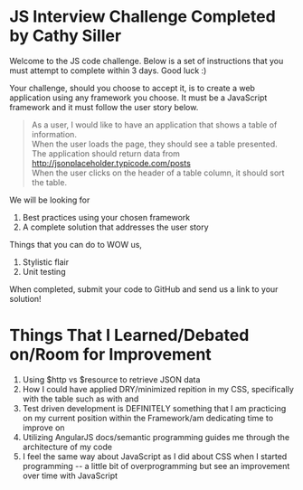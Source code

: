 # JS Interview Challenge Completed by Cathy Siller

Welcome to the JS code challenge. Below is a set of instructions that you must attempt to complete within 3 days. Good luck :)

Your challenge, should you choose to accept it, is to create a web application using any framework you choose. It must be a JavaScript framework and it must follow the user story below.

> As a user, I would like to have an application that shows a table of information. <br>
> When the user loads the page, they should see a table presented. <br>
> The application should return data from http://jsonplaceholder.typicode.com/posts <br>
> When the user clicks on the header of a table column, it should sort the table. <br>

We will be looking for

1. Best practices using your chosen framework
2. A complete solution that addresses the user story

Things that you can do to WOW us,

1. Stylistic flair
2. Unit testing

When completed, submit your code to GitHub and send us a link to your solution!

# Things That I Learned/Debated on/Room for Improvement
1. Using $http vs $resource to retrieve JSON data
2. How I could have applied DRY/minimized repition in my CSS, specifically with the table such as with <th> and <td>
3. Test driven development is DEFINITELY something that I am practicing on my current position within the Framework/am dedicating time to improve on
4. Utilizing AngularJS docs/semantic programming guides me through the architecture of my code
5. I feel the same way about JavaScript as I did about CSS when I started programming -- a little bit of overprogramming but see an improvement over time with JavaScript